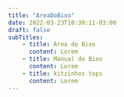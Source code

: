 ```yaml
---
title: "AreaDoBixo"
date: 2022-03-23T10:39:11-03:00
draft: false
subTitles: 
    - title: Área do Bixo
      content: Lorem
    - title: Manual do Bixo
      content: Lorem    
    - title: kitzinhos tops
      content: Lorem 
---
```


